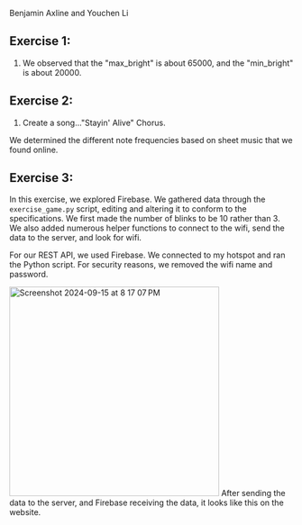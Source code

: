 Benjamin Axline and Youchen Li

## Exercise 1:
1. We observed that the "max_bright" is about 65000, and the "min_bright" is about 20000. 

## Exercise 2:
1. Create a song..."Stayin' Alive" Chorus.

We determined the different note frequencies based on sheet music that we found online. 

## Exercise 3:
In this exercise, we explored Firebase. We gathered data through the `exercise_game.py` script, editing and altering it to conform to the specifications. We first made the number of blinks to be 10 rather than 3. We also added numerous helper functions to connect to the wifi, send the data to the server, and look for wifi. 

For our REST API, we used Firebase. We connected to my hotspot and ran the Python script. For security reasons, we removed the wifi name and password.

<img width="372" alt="Screenshot 2024-09-15 at 8 17 07 PM" src="https://github.com/user-attachments/assets/d14d69fb-0e5f-4707-9e71-b1fc11b60e32">
After sending the data to the server, and Firebase receiving the data, it looks like this on the website.
